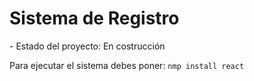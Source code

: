 <h1>Sistema de Registro</h1> 
- Estado del proyecto: En costrucción

Para ejecutar el sistema debes poner:
```nmp install react```
